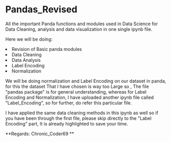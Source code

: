 # Pandas_Revised
All the important Panda functions and modules used in Data Science for Data Cleaning, analysis and data visualization in one single ipynb file.

Here we will be doing:
<li> Revision of Basic panda modules </li>
<li> Data Cleaning </li>
<li> Data Analysis </li>
<li> Label Encoding </li>
<li> Normalization </li>

We will be doing normalization and Label Encoding on our dataset in panda, for this the dataset That I have chosen is way too Large so , The file "pandas package" is for general understanding, whereas for Label Encoding and Normalization, I have uploaded another ipynb file called "Label_Encoding", so for further, do refer this particular file.

I have applied the same data cleaning methods in this ipynb as well so if you have been through the first file, please skip directly to the "Label Encoding" part, It is already highlighted to save your time.

**Regards: Chronic_Coder69
**
